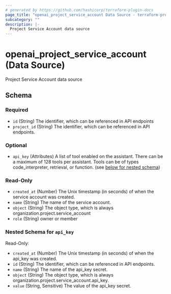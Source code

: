 ```yaml
---
# generated by https://github.com/hashicorp/terraform-plugin-docs
page_title: "openai_project_service_account Data Source - terraform-provider-openai"
subcategory: ""
description: |-
  Project Service Account data source
---
```


# openai_project_service_account (Data Source)

Project Service Account data source



<!-- schema generated by tfplugindocs -->
## Schema

### Required

- `id` (String) The identifier, which can be referenced in API endpoints
- `project_id` (String) The identifier, which can be referenced in API endpoints.

### Optional

- `api_key` (Attributes) A list of tool enabled on the assistant. There can be a maximum of 128 tools per assistant. Tools can be of types code_interpreter, retrieval, or function. (see [below for nested schema](#nestedatt--api_key))

### Read-Only

- `created_at` (Number) The Unix timestamp (in seconds) of when the service account was created.
- `name` (String) The name of the service account.
- `object` (String) The object type, which is always organization.project.service_account
- `role` (String) owner or member

<a id="nestedatt--api_key"></a>
### Nested Schema for `api_key`

Read-Only:

- `created_at` (Number) The Unix timestamp (in seconds) of when the api_key was created.
- `id` (String) The identifier, which can be referenced in API endpoints.
- `name` (String) The name of the api_key secret.
- `object` (String) The object type, which is always organization.project.service_account.api_key.
- `value` (String, Sensitive) The value of the api_key secret.
